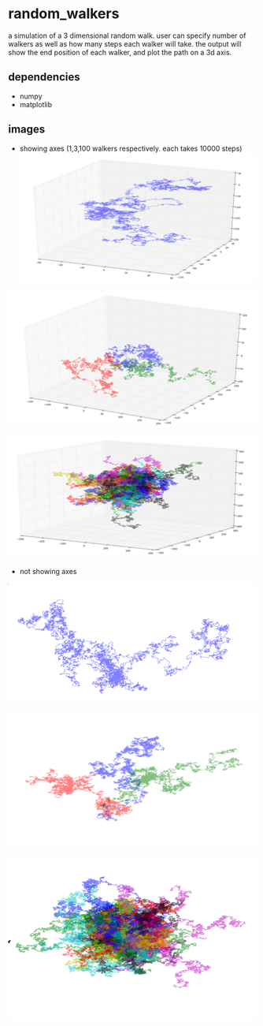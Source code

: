 # random_walkers
a simulation of a 3 dimensional random walk. user can specify number of walkers as well as how many steps each walker will take. the output will show the end position of each walker, and plot the path on a 3d axis.

## dependencies
 - numpy
 - matplotlib

## images
 - showing axes (1,3,100 walkers respectively. each takes 10000 steps)
![1](https://github.com/michaelneuder/random_walkers/blob/master/img/1w_10000s_aon.png)

![3](https://github.com/michaelneuder/random_walkers/blob/master/img/3w_10000s_aon.png)

![100](https://github.com/michaelneuder/random_walkers/blob/master/img/100w_10000s_aon.png)

 - not showing axes
 
![1](https://github.com/michaelneuder/random_walkers/blob/master/img/1w_10000s.png)

![3](https://github.com/michaelneuder/random_walkers/blob/master/img/3w_10000s.png)

![100](https://github.com/michaelneuder/random_walkers/blob/master/img/100w_10000s.png)
